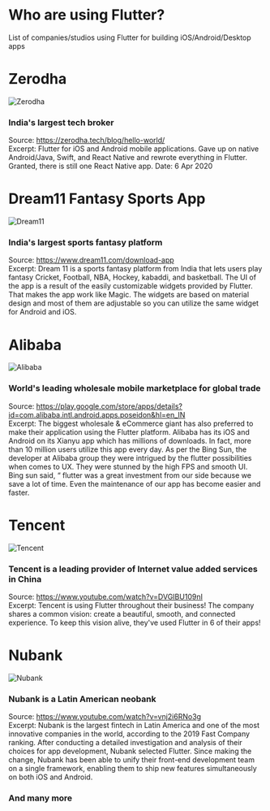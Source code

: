 
# Who are using Flutter?
List of companies/studios using Flutter for building iOS/Android/Desktop apps


# Zerodha
![Zerodha](https://web.archive.org/web/20200407223106/https://zerodha.tech/static/images/logo.svg)
### India's largest tech broker
Source: https://zerodha.tech/blog/hello-world/ \
Excerpt: Flutter for iOS and Android mobile applications. Gave up on native Android/Java, Swift, and React Native and rewrote everything in Flutter. Granted, there is still one React Native app.
Date: 6 Apr 2020

# Dream11 Fantasy Sports App
![Dream11](https://res-5.cloudinary.com/crunchbase-production/image/upload/c_lpad,h_120,w_120,f_auto,b_white,q_auto:eco/g671or1ojkzesgquoxiq)
### India's largest sports fantasy platform
Source: https://www.dream11.com/download-app \
Excerpt: Dream 11 is a sports fantasy platform from India that lets users play fantasy Cricket, Football, NBA, Hockey, kabaddi, and basketball.  The UI of the app is a result of the easily customizable widgets provided by Flutter. That makes the app work like Magic. The widgets are based on material design and most of them are adjustable so you can utilize the same widget for Android and iOS.

# Alibaba
![Alibaba](https://lh3.googleusercontent.com/Btfes5_yrMt5peCLS3QDjKYZN9rUYqGdPxrmBXdJ0b-6SJFI5-JLd5QSHl4aAplt_FE=s180-rw)
### World's leading wholesale mobile marketplace for global trade
Source: https://play.google.com/store/apps/details?id=com.alibaba.intl.android.apps.poseidon&hl=en_IN \
Excerpt: The biggest wholesale & eCommerce giant has also preferred to make their application using the Flutter platform. Alibaba has its iOS and Android on its Xianyu app which has millions of downloads. In fact, more than 10 million users utilize this app every day.
As per the Bing Sun, the developer at Alibaba group they were intrigued by the flutter possibilities when comes to UX. They were stunned by the high FPS and smooth UI. Bing sun said, “ flutter was a great investment from our side because we save a lot of time. Even the maintenance of our app has become easier and faster.

# Tencent 
![Tencent](https://uploads-ssl.webflow.com/5c29380b1110ec92a203aa84/5c3bd73b0817331a38650b84_1280px-tencent_logo.jpg)
### Tencent is a leading provider of Internet value added services in China
Source: https://www.youtube.com/watch?v=DVGIBU109nI \
Excerpt: 
Tencent is using Flutter throughout their business! The company shares a common vision: create a beautiful, smooth, and connected experience. To keep this vision alive, they've used Flutter in 6 of their apps!

# Nubank
![Nubank](https://digital.hbs.edu/platform-digit/wp-content/uploads/sites/2/2020/02/nubank-logo-0-768x576.png)
### Nubank is a Latin American neobank
Source: https://www.youtube.com/watch?v=vnj2i6RNo3g \
Excerpt: Nubank is the largest fintech in Latin America and one of the most innovative companies in the world, according to the 2019 Fast Company ranking. After conducting a detailed investigation and analysis of their choices for app development, Nubank selected Flutter. Since making the change, Nubank has been able to unify their front-end development team on a single framework, enabling them to ship new features simultaneously on both iOS and Android.

### And many more
